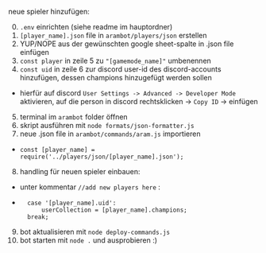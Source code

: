 neue spieler hinzufügen:

0. `.env` einrichten (siehe readme im hauptordner)
1. `[player_name].json` file in `arambot/players/json` erstellen
2. YUP/NOPE aus der gewünschten google sheet-spalte in .json file einfügen
3. `const player` in zeile 5 zu `"[gamemode_name]"` umbenennen
4. `const uid` in zeile 6 zur discord user-id des discord-accounts hinzufügen, dessen champions hinzugefügt werden sollen
- hierfür auf discord `User Settings -> Advanced -> Developer Mode` aktivieren, auf die person in discord rechtsklicken -> `Copy ID` -> einfügen
5. terminal im `arambot` folder öffnen
6. skript ausführen mit `node formats/json-formatter.js`
7. neue .json file in `arambot/commands/aram.js` importieren
- `const [player_name] = require('../players/json/[player_name].json');`
8. handling für neuen spieler einbauen:
- unter kommentar `//add new players here` :
- ```
    case '[player_name].uid':
        userCollection = [player_name].champions;
    break;
    ```
9. bot aktualisieren mit `node deploy-commands.js`
10. bot starten mit `node .` und ausprobieren :)
